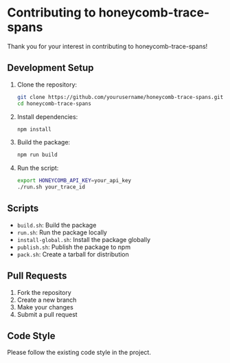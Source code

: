 # Contributing to honeycomb-trace-spans

Thank you for your interest in contributing to honeycomb-trace-spans!

## Development Setup

1. Clone the repository:
   ```bash
   git clone https://github.com/yourusername/honeycomb-trace-spans.git
   cd honeycomb-trace-spans
   ```

2. Install dependencies:
   ```bash
   npm install
   ```

3. Build the package:
   ```bash
   npm run build
   ```

4. Run the script:
   ```bash
   export HONEYCOMB_API_KEY=your_api_key
   ./run.sh your_trace_id
   ```

## Scripts

- `build.sh`: Build the package
- `run.sh`: Run the package locally
- `install-global.sh`: Install the package globally
- `publish.sh`: Publish the package to npm
- `pack.sh`: Create a tarball for distribution

## Pull Requests

1. Fork the repository
2. Create a new branch
3. Make your changes
4. Submit a pull request

## Code Style

Please follow the existing code style in the project.
